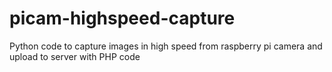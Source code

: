 # picam-highspeed-capture
Python code to capture images in high speed from raspberry pi camera and upload to server with PHP code
